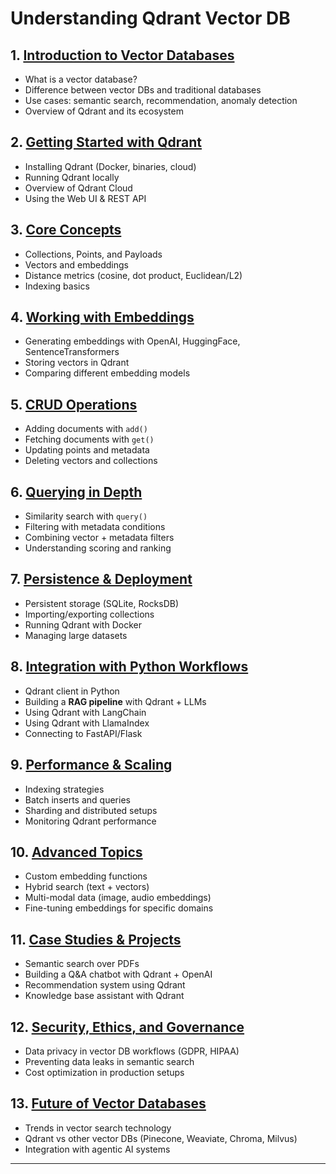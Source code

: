 # **Understanding Qdrant Vector DB**

## 1. [**Introduction to Vector Databases**](https://github.com/fromsantanu/LLM-Based-Agentic-Systems/blob/main/QDRANT/p01.md)

* What is a vector database?
* Difference between vector DBs and traditional databases
* Use cases: semantic search, recommendation, anomaly detection
* Overview of Qdrant and its ecosystem

## 2. [**Getting Started with Qdrant**](https://github.com/fromsantanu/LLM-Based-Agentic-Systems/blob/main/QDRANT/p02.md)

* Installing Qdrant (Docker, binaries, cloud)
* Running Qdrant locally
* Overview of Qdrant Cloud
* Using the Web UI & REST API

## 3. [**Core Concepts**](https://github.com/fromsantanu/LLM-Based-Agentic-Systems/blob/main/QDRANT/p03.md)

* Collections, Points, and Payloads
* Vectors and embeddings
* Distance metrics (cosine, dot product, Euclidean/L2)
* Indexing basics

## 4. [**Working with Embeddings**](https://github.com/fromsantanu/LLM-Based-Agentic-Systems/blob/main/QDRANT/p04.md)

* Generating embeddings with OpenAI, HuggingFace, SentenceTransformers
* Storing vectors in Qdrant
* Comparing different embedding models

## 5. [**CRUD Operations**](https://github.com/fromsantanu/LLM-Based-Agentic-Systems/blob/main/QDRANT/p05.md)

* Adding documents with `add()`
* Fetching documents with `get()`
* Updating points and metadata
* Deleting vectors and collections

## 6. [**Querying in Depth**](https://github.com/fromsantanu/LLM-Based-Agentic-Systems/blob/main/QDRANT/p06.md)

* Similarity search with `query()`
* Filtering with metadata conditions
* Combining vector + metadata filters
* Understanding scoring and ranking

## 7. [**Persistence & Deployment**](https://github.com/fromsantanu/LLM-Based-Agentic-Systems/blob/main/QDRANT/p07.md)

* Persistent storage (SQLite, RocksDB)
* Importing/exporting collections
* Running Qdrant with Docker
* Managing large datasets

## 8. [**Integration with Python Workflows**](https://github.com/fromsantanu/LLM-Based-Agentic-Systems/blob/main/QDRANT/p08.md)

* Qdrant client in Python
* Building a **RAG pipeline** with Qdrant + LLMs
* Using Qdrant with LangChain
* Using Qdrant with LlamaIndex
* Connecting to FastAPI/Flask

## 9. [**Performance & Scaling**](https://github.com/fromsantanu/LLM-Based-Agentic-Systems/blob/main/QDRANT/p09.md)

* Indexing strategies
* Batch inserts and queries
* Sharding and distributed setups
* Monitoring Qdrant performance

## 10. [**Advanced Topics**](https://github.com/fromsantanu/LLM-Based-Agentic-Systems/blob/main/QDRANT/p10.md)

* Custom embedding functions
* Hybrid search (text + vectors)
* Multi-modal data (image, audio embeddings)
* Fine-tuning embeddings for specific domains

## 11. [**Case Studies & Projects**](https://github.com/fromsantanu/LLM-Based-Agentic-Systems/blob/main/QDRANT/p11.md)

* Semantic search over PDFs
* Building a Q\&A chatbot with Qdrant + OpenAI
* Recommendation system using Qdrant
* Knowledge base assistant with Qdrant

## 12. [**Security, Ethics, and Governance**](https://github.com/fromsantanu/LLM-Based-Agentic-Systems/blob/main/QDRANT/p12.md)

* Data privacy in vector DB workflows (GDPR, HIPAA)
* Preventing data leaks in semantic search
* Cost optimization in production setups

## 13. [**Future of Vector Databases**](https://github.com/fromsantanu/LLM-Based-Agentic-Systems/blob/main/QDRANT/p13.md)

* Trends in vector search technology
* Qdrant vs other vector DBs (Pinecone, Weaviate, Chroma, Milvus)
* Integration with agentic AI systems

---
